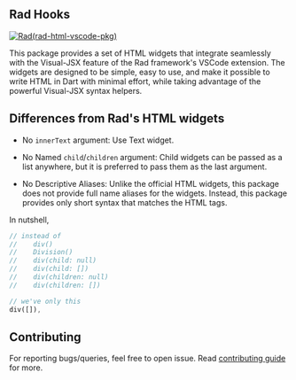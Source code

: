 ## Rad Hooks

[![Rad(rad-html-vscode-pkg)](https://github.com/erlage/rad/actions/workflows/rad_html_vscode_pkg.yml/badge.svg)](https://github.com/erlage/rad/actions/workflows/rad_html_vscode_pkg.yml)

This package provides a set of HTML widgets that integrate seamlessly with the Visual-JSX feature of the Rad framework's VSCode extension. The widgets are designed to be simple, easy to use, and make it possible to write HTML in Dart with minimal effort, while taking advantage of the powerful Visual-JSX syntax helpers.

## Differences from Rad's HTML widgets

- No `innerText` argument: Use Text widget.

- No Named `child`/`children` argument: Child widgets can be passed as a list anywhere, but it is preferred to pass them as the last argument.

- No Descriptive Aliases: Unlike the official HTML widgets, this package does not provide full name aliases for the widgets. Instead, this package provides only short syntax that matches the HTML tags.

In nutshell,

```dart
// instead of
//    div()
//    Division()
//    div(child: null)
//    div(child: [])
//    div(children: null)
//    div(children: [])

// we've only this
div([]),
```

## Contributing

For reporting bugs/queries, feel free to open issue. Read [contributing guide](https://github.com/erlage/rad/blob/main/CONTRIBUTING.md) for more.
